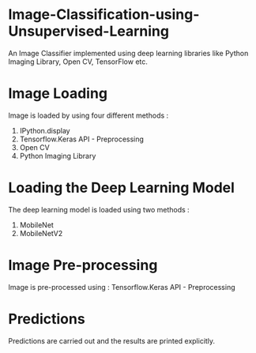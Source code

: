 # Image-Classification-using-Unsupervised-Learning
An Image Classifier implemented using deep learning libraries like Python Imaging Library, Open CV, TensorFlow etc.

# Image Loading
Image is loaded by using four different methods : 
  1) IPython.display
  2) Tensorflow.Keras API - Preprocessing
  3) Open CV
  4) Python Imaging Library
  
# Loading the Deep Learning Model
The deep learning model is loaded using two methods : 
  1) MobileNet
  2) MobileNetV2
  
# Image Pre-processing
Image is pre-processed using :
  Tensorflow.Keras API - Preprocessing
  
# Predictions
Predictions are carried out and the results are printed explicitly.
